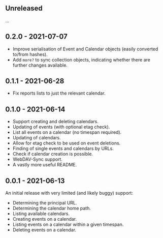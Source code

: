 ## Unreleased

...

## 0.2.0 - 2021-07-07

* Improve serialisation of Event and Calendar objects (easily converted to/from hashes).
* Add `more?` to sync collection objects, indicating whether there are further changes available.

## 0.1.1 - 2021-06-28

* Fix reports lists to just the relevant calendar.

## 0.1.0 - 2021-06-14

* Support creating and deleting calendars.
* Updating of events (with optional etag check).
* List all events on a calendar (no timespan required).
* Updating of calendars.
* Allow for etag check to be used on event deletions.
* Finding of single events and calendars by URLs.
* Check if calendar creation is possible.
* WebDAV-Sync support.
* A vastly more useful README.

## 0.0.1 - 2021-06-13

An initial release with very limited (and likely buggy) support:

* Determining the principal URL.
* Determining the calendar home path.
* Listing available calendars.
* Creating events on a calendar.
* Listing events on a calendar within a given timespan.
* Deleting events on a calendar.

